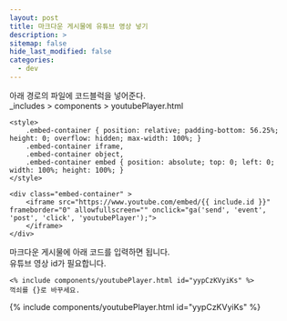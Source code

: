```yaml
---
layout: post
title: 마크다운 게시물에 유튜브 영상 넣기
description: >
sitemap: false
hide_last_modified: false
categories:
  - dev
---
```


아래 경로의 파일에 코드블럭을 넣어준다.  
_includes > components > youtubePlayer.html
~~~
<style>
    .embed-container { position: relative; padding-bottom: 56.25%; height: 0; overflow: hidden; max-width: 100%; }
    .embed-container iframe,
    .embed-container object,
    .embed-container embed { position: absolute; top: 0; left: 0; width: 100%; height: 100%; }
</style>

<div class="embed-container" >
    <iframe src="https://www.youtube.com/embed/{{ include.id }}" frameborder="0" allowfullscreen="" onclick="ga('send', 'event', 'post', 'click', 'youtubePlayer');">
    </iframe>
</div>
~~~


마크다운 게시물에 아래 코드를 입력하면 됩니다.  
유튜브 영상 id가 필요합니다.
~~~
<% include components/youtubePlayer.html id="yypCzKVyiKs" %>
꺽쇠를 {}로 바꾸세요.
~~~

{% include components/youtubePlayer.html id="yypCzKVyiKs" %}
